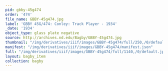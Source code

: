 ```yaml
---
pid: gbby-45g474
order: '474'
file_name: GBBY-45g474.jpg
label: 'GBBY 45G/474: Conley: Track Player - 1934'
_date: '1934'
object_type: glass plate negative
source: http://archives.nd.edu/Bagby/GBBY-45g474.jpg
thumbnail: "/img/derivatives/iiif/images/GBBY-45g474/full/250,/0/default.jpg"
manifest: "/img/derivatives/iiif/images/GBBY-45g474/manifest.json"
full: "/img/derivatives/iiif/images/GBBY-45g474/full/1140,/0/default.jpg"
layout: bagby_item
collection: bagby
---
```

